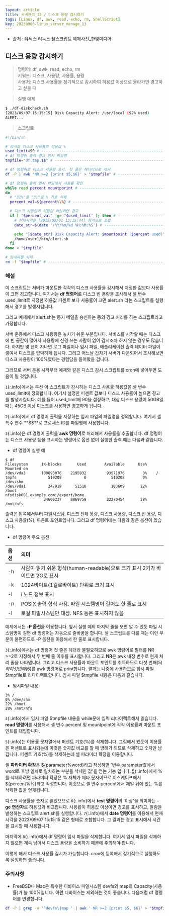 ```yaml
---
layout: article
title: 서버관리_13 / 디스크 용량 감시하기
tags: [Linux, df, awk, read, echo, rm, ShellScript]
key: 20230908-linux_server_manage_13
---
```


- 출처 : 유닉스 리눅스 쉘스크립트 예제사전_한빛미디어

## 디스크 용량 감시하기

> 명령어: df, awk, read, echo, rm  
> 키워드: 디스크, 사용량, 사용률, 용량    
> 사용처: 디스크 사용률을 정기적으로 감시하여 허용값 이상으로 올라가면 경고하고 싶을 때 

> 실행 예제  

```bash
$ ./df-diskcheck.sh
[2023/09/07 15:15:15] Disk Capacity Alert: /usr/local (92% used)
ALERT...
```

> 스크립트

```bash
#!/bin/sh

# 감시할 디스크 사용률의 허용값 %
used_limit=90 # --------------------------------------------------------- 1
# df 명령어 출력 결과 임시 파일명
tmpfile="df.tmp.$$" # --------------------------------------------------- 2

# df 명령어로 디스크 사용량 표시. 첫 줄은 헤더이므로 제거
df -P | awk 'NR >=2 {print $5,$6}' > "$tmpfile" # ----------------------- 3

# df 명령어 출력 임시 파일에서 사용률 확인
while read percent mountporint # ---------------------------------------- 4
do
  # "31%"을 "31"로 % 기호 삭제
  percent_val=${percent%\%} # ------------------------------------------- 5

  # 디스크 사용량이 허용값 이상이면 경고
  if [ "$percent_val" -ge "$used_limit" ]; then # ----------------------- 6
    # 현재시각을 [2015/02/01 13:15:44] 형식으로 조합
    date_str=$(date '+%Y/%m/%d %H:%M:%S') # ----------------------------- 7

    echo "[$date_str] Disk Capacity Alert: $mountpoint ($percent used)"
    /home/user1/bin/alert.sh
  fi
done < "$tmpfile"

# 임시파일 삭제
rm -f "$tmpfile" # ------------------------------------------------------ 8
```

### **해설**

이 스크립트는 서버가 마운트한 각각의 디스크 사용률을 감시해서 지정한 값보다 사용률이 크면 경고합니다. 여기서는 **df 명령어**로 디스크 빈 용량을 조사해서 셸 변수 used_limit로 지정한 허용값 퍼센트 보다 사용률이 크면 alert.sh 라는 스크립트를 실행해서 경고를 발생시킵니다.

그리고 예제에서 alert.sh는 통지 메일을 송신하는 등의 경고 처리를 하는 스크립트라고 가정합니다.


서버 운용에서 디스크 사용량은 놓치기 쉬운 부분입니다. 서비스를 시작할 때는 디스크에 빈 공간이 많아서 사용량에 신경 쓰는 사람이 없어 감시조차 하지 않는 경우도 많습니다. 하지만 몇 년이 지나면 로그 파일이나 임시 파일, 애플리케이션 출력 데이터 파일이 쌓여서 디스크를 압박하게 됩니다. 그리고 어느날 갑자기 서버가 다운되어서 조사해보면 디스크 사용량이 100%였다는 경험담을 들어봤을 겁니다.

그러므로 서버 운용 시작부터 예제와 같은 디스크 감시 스크립트를 cron에 넣어두면 도움이 될 것입니다.

`1`{:.info}에서는 우선 이 스크립트가 감시하는 디스크 사용률 허용값을 셸 변수 used_limit에 정의합니다. 여기서 설정한 퍼센트 값보다 디스크 사용률이 높으면 경고를 발생시킵니다. 예를 들어 used_limit에 90을 설정하고, 대상 디스크 용량이 50GB일 때는 45GB 이상 디스크를 사용하면 경고하게 됩니다.

`2`{:.info}에서 df 명령어 출력을 저장하는 임시 파일의 파일명을 정의합니다. 여기서 셸 특수 변수 **$$**로 프로세스 ID를 파일명에 사용합니다.

`3`{:.info}은 df 명령어 출력을 **awk 명령어**로 처리해서 사용률을 추출합니다. df 명령어는 디스크 사용량 등을 표시하는 명령어로 옵션 없이 실행한 출력 예는 다음과 같습니다.

- df 명령어 실행 예

```
$ df
Filesystem      1K-blocks       Used        Available      Use%    Mounted on
/dev/vda3       100893076    2195932         93571976        3%    /
tmpfs              510208          0           510208        0%    /dev/shm
/dev/vda1          247919      51510           183609       22%    /boot
nfsdisk001.example.com:/export/home	
                 34600237    8869759         22270454       28%    /mnt/nfs
```

출력은 왼쪽에서부터 파일시스템, 디스크 전체 용량, 디스크 사용량, 디스크 빈 용량, 디스크 사용률(%), 마운트 포인트입니다. 그리고 df 명령어에는 다음과 같은 옵션이 있습니다.

- df 명령어 주요 옵션

|옵션|의미|
|:---|:---|
|-h|사람이 읽기 쉬운 형식(human-readable)으로 크기 표시 2기가 바이트면 2G로 표시|
|-k|1024바이트(1킬로바이트) 단위로 크기 표시|
|-i|i 노드 정보 표시|
|-p|POSIX 출력 형식 사용. 파일 시스템명이 길어도 한 줄로 표시|
|-l|로컬 파일시스템만 대상. NFS 등은 표시하지 않음|

예제에서는 **-P 옵션**을 이용합니다. 앞서 실행 예의 마지막 줄을 보면 알 수 있듯 파일 시스템명이 길면 df 명령어는 자동으로 줄바꿈을 합니다. 셸 스크립트를 다룰 때는 이런 부분이 불편하므로 -P 옵션을 이용해서 한 줄로 표시합니다.

`3`{:.info}에서는 df 명령어 첫 줄은 헤더라 불필요하므로 awk 명령어로 필터를 NR >=2로 지정해서 두 번째 줄 이후를 표시합니다. 그리고 **NR**은 awk 내장 변수로 현재 처리 줄을 나타냅니다. 그리고 디스크 사용률과 마운트 포인트를 취득하므로 다섯 번째($5)와 여섯 번째($6)를 awk 명령어로 print합니다. 결과는 나중에 사용하므로 임시 파일 $tmpfile로 리다이렉트합니다. 임시 파일 $tmpfile 내용은 다음과 같습니다.

- 임시파일 내용

```
3% /
0% /dev/shm
22% /boot
28% /mnt/nfs
```
`4`{:.info}에서 임시 파일 $tmpfile 내용을 while문에 입력 리다이렉트해서 읽습니다. **read 명령어**를 사용해서 셸 변수 percent 및 mountpoint에 각각 이용률과 마운트 포인트를 대입합니다.

`5`{:.info}는 이용률 문자열에서 퍼센트 기호(%)를 삭제합니다. 그림에서 봤듯이 이용률은 퍼센트로 표시되는데 이것은 숫자값 비교를 할 때 방해가 되므로 삭제하고 숫자만 남깁니다. 퍼센트 기호(%)를 삭제하는데 셸 파라미터 확장을 이용합니다.

셸 **파라미터 확장**은 ${parameter%word}라고 작성하면 '변수 parameter값에서 word로 후방 일치로 일치하는 부분을 삭제한 값'을 얻는 기능 입니다. [5](#){:.info}에서 %를 삭제하려면 파라미터 확장은 % 자체가 메타 문자이므로 이스케이프해서 ${percent%\%}라고 작성합니다. 이것으로 셸 변수 percent에서 제일 뒤에 있는 %를 삭제한 값을 얻게됩니다.

디스크 사용률을 숫자로 얻었으므로 `6`{:.info}에서 **test 명령어**의 '이상'을 의미하는 **-ge 연산자**로 허용값과 비교합니다. 사용률이 허용값 이상이면 경고를 표시하고, 알람을 발생하는 스크립트 alert.sh를 실행합니다. `7`{:.info}에서 **date 명령어**를 이용해서 현재 시각을 2023/09/07 15:15:15 같은 형태로 조합합니다. 그 결과는 경고 표시에서 시간을 표시할 때 사용합니다.

마지막에 `8`{:.info}에서 df 명령어 임시 파일을 삭제합니다. 여기서 임시 파일을 삭제하지 않으면 계속 남아서 디스크 용량을 소비하기 때문에 주의해야 합니다.

이렇게 해서 디스크 사용률 감시가 가능합니다. cron에 등록해서 정기적으로 실행하도록 설정하면 좋습니다.

### **주의사항**

- FreeBSD나 Mac은 특수한 디바이스 파일시스템 devfs와 map의 Capacity(사용률)가 늘 100%입니다. 이런 디바이스는 제외하는 것이 좋습니다. 다음처럼 df 명령어를 변경합니다.

```bash
df -P | grep -v '^devfs\|map ' | awk ' NR >=2 {print $5, $6}' > "$tmpfile"
```

